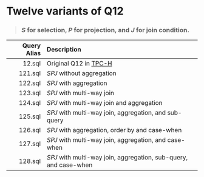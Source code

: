 # Twelve variants of Q12

> ### **_S_** for selection, **_P_** for projection, and **_J_** for join condition.

| **Query Alias** | **Description** |
| -: | :-|
| 12.sql | Original Q12 in [TPC-H](http://www.tpc.org/tpch/) |
| 121.sql | _SPJ_ without aggregation |
| 122.sql | _SPJ_ with aggregation |
| 123.sql | _SPJ_ with multi-way join |
| 124.sql | _SPJ_ with multi-way join and aggregation |
| 125.sql | _SPJ_ with multi-way join, aggregation, and sub-query |
| 126.sql | _SPJ_ with aggregation, order by and case-when |
| 127.sql | _SPJ_ with multi-way join, aggregation, and case-when |
| 128.sql | _SPJ_ with multi-way join, aggregation, sub-query, and case-when |